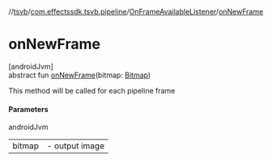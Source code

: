 //[tsvb](../../../index.md)/[com.effectssdk.tsvb.pipeline](../index.md)/[OnFrameAvailableListener](index.md)/[onNewFrame](on-new-frame.md)

# onNewFrame

[androidJvm]\
abstract fun [onNewFrame](on-new-frame.md)(bitmap: [Bitmap](https://developer.android.com/reference/kotlin/android/graphics/Bitmap.html))

This method will be called for each pipeline frame

#### Parameters

androidJvm

|        |                    |
|--------|--------------------|
| bitmap | -     output image |
